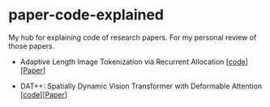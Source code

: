 # paper-code-explained
My hub for explaining code of research papers. For my personal review of those papers.

- Adaptive Length Image Tokenization via Recurrent Allocation [[code](https://github.com/Felix-Zhenghao/paper-code-explained/tree/main/ada-len-tokenizer)][[Paper](https://www.google.com/search?q=adaptive+length+image+tokenization+via+recurrent+allocation&oq=ADAPTIVE+LENGTH+IMAGE+TOKENIZATION+VIA+RECURRENT+ALLOCATION&gs_lcrp=EgZjaHJvbWUqDAgAECMYJxiABBiKBTIMCAAQIxgnGIAEGIoFMgoIARAAGIAEGKIEMgoIAhAAGIAEGKIEMgcIAxAAGO8FMgoIBBAAGKIEGIkFMgYIBRBFGDwyBggGEEUYPdIBBzIwM2owajSoAgCwAgA&sourceid=chrome&ie=UTF-8)]

- DAT++: Spatially Dynamic Vision Transformer with Deformable Attention [[code](https://github.com/Felix-Zhenghao/paper-code-explained/tree/main/dat%2B%2B)][[Paper](https://arxiv.org/abs/2309.01430)]
